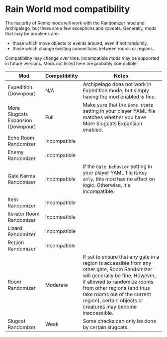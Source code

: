 # Rain World mod compatibility

The majority of Remix mods will work with the Randomizer mod and Archipelago,
but there are a few exceptions and caveats.
Generally, mods that may be problems are:
- those which move objects or events around, even if not randomly.
- those which change existing connections between rooms or regions.

Compatibility may change over time.
Incompatible mods may be supported in future versions.
Mods not listed here are probably compatible.

| Mod                                | Compatibility | Notes                                                                                                                                                                                                                                                                                  |
|------------------------------------|---------------|----------------------------------------------------------------------------------------------------------------------------------------------------------------------------------------------------------------------------------------------------------------------------------------|
| Expedition (Downpour)              | N/A           | Archipelago does not work in Expedition mode, but simply having the mod enabled is fine.                                                                                                                                                                                               |
| More Slugcats Expansion (Downpour) | Full          | Make sure that the `Game state` setting in your player YAML file matches whether you have More Slugcats Expansion enabled.                                                                                                                                                             |
| Echo Room Randomizer               | Incompatible  |                                                                                                                                                                                                                                                                                        |
| Enemy Randomizer                   | Incompatible  |                                                                                                                                                                                                                                                                                        |
| Gate Karma Randomizer              | Incompatible  | If the `Gate behavior` setting in your player YAML file is `Key only`, this mod has no effect on logic. Otherwise, it's incompatible.                                                                                                                                                  |
| Item Randomizer                    | Incompatible  |                                                                                                                                                                                                                                                                                        |
| Iterator Room Randomizer           | Incompatible  |                                                                                                                                                                                                                                                                                        |
| Lizard Randomizer                  | Incompatible  |                                                                                                                                                                                                                                                                                        |
| Region Randomizer                  | Incompatible  |                                                                                                                                                                                                                                                                                        |
| Room Randomizer                    | Moderate      | If set to ensure that any gate in a region is accessible from any other gate, Room Randomizer will generally be fine. However, if allowed to randomize rooms from other regions (and thus take rooms out of the current region), certain objects or creatures may become inaccessible. |
| Slugcat Randomizer                 | Weak          | Some checks can only be done by certain slugcats.                                                                                                                                                                                                                                      |

